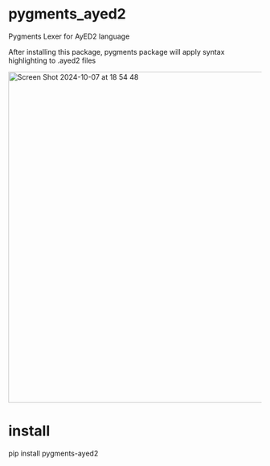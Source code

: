 # pygments_ayed2
Pygments Lexer for AyED2 language

After installing this package, pygments package will apply syntax highlighting to .ayed2 files

<img width="658" alt="Screen Shot 2024-10-07 at 18 54 48" src="https://github.com/user-attachments/assets/04cad234-1b03-430f-913d-bfeab14ffe07">


# install

pip install pygments-ayed2
